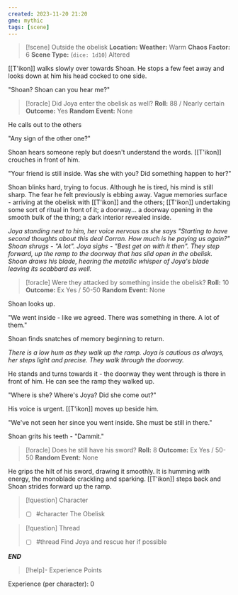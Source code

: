 ```yaml
---
created: 2023-11-20 21:20
gme: mythic
tags: [scene]
---
```

> [!scene] Outside the obelisk
> **Location:** 
> **Weather:** Warm
> **Chaos Factor:** 6
> **Scene Type:** (`dice: 1d10`) Altered

[[T'ikon]] walks slowly over towards Shoan. He stops a few feet away and looks down at him his head cocked to one side.

"Shoan? Shoan can you hear me?"

> [!oracle] Did Joya enter the obelisk as well?
> **Roll:** 88 / Nearly certain 
> **Outcome:** Yes
> **Random Event:** None

He calls out to the others

"Any sign of the other one?"

Shoan hears someone reply but doesn't understand the words. [[T'ikon]] crouches in front of him.

"Your friend is still inside. Was she with you? Did something happen to her?"

Shoan blinks hard, trying to focus. Although he is tired, his mind is still sharp. The fear he felt previously is ebbing away. Vague memories surface - arriving at the obelisk with [[T'ikon]] and the others; [[T'ikon]] undertaking some sort of ritual in front of it; a doorway... a doorway opening in the smooth bulk of the thing; a dark interior revealed inside. 

*Joya standing next to him, her voice nervous as she says "Starting to have second thoughts about this deal Corran. How much is he paying us again?" Shoan shrugs - "A lot". Joya sighs - "Best get on with it then". They step forward, up the ramp to the doorway that has slid open in the obelisk. Shoan draws his blade, hearing the metallic whisper of Joya's blade leaving its scabbard as well.*

> [!oracle] Were they attacked by something inside the obelisk?
> **Roll:** 10
> **Outcome:** Ex Yes / 50-50
> **Random Event:** None

Shoan looks up. 

"We went inside - like we agreed. There was something in there. A lot of them."

Shoan finds snatches of memory beginning to return.

*There is a low hum as they walk up the ramp. Joya is cautious as always, her steps light and precise. They walk through the doorway.*

He stands and turns towards it - the doorway they went through is there in front of him. He can see the ramp they walked up.

"Where is she? Where's Joya? Did she come out?"

His voice is urgent. [[T'ikon]] moves up beside him. 

"We've not seen her since you went inside. She must be still in there."

Shoan grits his teeth - "Dammit."

> [!oracle] Does he still have his sword?
> **Roll:** 8
> **Outcome:** Ex Yes / 50-50
> **Random Event:** None

He grips the hilt of his sword, drawing it smoothly. It is humming with energy, the monoblade crackling and sparking. [[T'ikon]] steps back and Shoan strides forward up the ramp.

> [!question] Character
> - [ ] #character  The Obelisk

> [!question] Thread
> - [ ] #thread  Find Joya and rescue her if possible

***END***
> [!help]- Experience Points

Experience (per character): 0